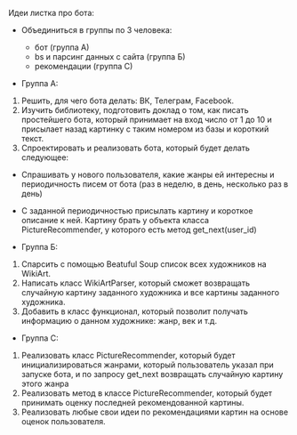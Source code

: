 Идеи листка про бота:

- Объединиться в группы по 3 человека:
  - бот (группа А)
  - bs и парсинг данных с сайта (группа Б)
  - рекомендации (группа С)
  
- Группа А:
1. Решить, для чего бота делать: ВК, Телеграм, Facebook.
2. Изучить библиотеку, подготовить доклад о том, как писать простейшего бота, который принимает на вход число от 1 до 10 и присылает назад картинку с таким номером из базы и короткий текст.
3. Спроектировать и реализовать бота, который будет делать следующее:
  - Спрашивать у нового пользователя, какие жанры ей интересны и периодичность писем от бота (раз в неделю, в день, несколько раз в день)
  - С заданной периодичностью присылать картину и короткое описание к ней. Картину брать у объекта класса PictureRecommender, у которого есть метод get_next(user_id)
  
- Группа Б:
1. Спарсить с помощью Beatuful Soup список всех художников на WikiArt. 
2. Написать класс WikiArtParser, который сможет возвращать случайную картину заданного художника и все картины заданного художника.
3. Добавить в класс функционал, который позволит получать информацию о данном художнике: жанр, век и т.д.
  
- Группа С:
1. Реализовать класс PictureRecommender, который будет инициализироваться жанрами, который пользователь указал при запуске бота, и по запросу get_next возвращать случайную картину этого жанра
2. Реализовать метод в классе PictureRecommender, который будет принимать оценку последней рекомендованной картины.
3. Реализовать любые свои идеи по рекомендациями картин на основе оценок пользователя.
  
